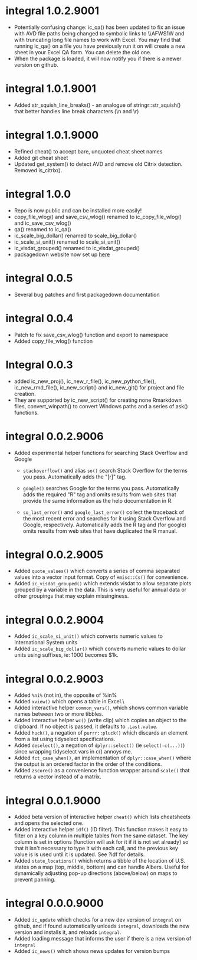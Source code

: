 # integral 1.0.2.9001
* Potentially confusing change: ic_qa() has been updated to fix an issue with AVD file paths being changed to symbolic links to \\\\AFWS1W and with truncating long file names to work with Excel.  You may find that running ic_qa() on a file you have previously run it on will create a new sheet in your Excel QA form.  You can delete the old one.
* When the package is loaded, it will now notify you if there is a newer version on github.

# integral 1.0.1.9001
* Added str_squish_line_breaks() - an analogue of stringr::str_squish() that better handles line break characters (\n and \r)

# integral 1.0.1.9000
* Refined cheat() to accept bare, unquoted cheat sheet names
* Added git cheat sheet
* Updated get_system() to detect AVD and remove old Citrix detection. Removed is_citrix().

# integral 1.0.0
* Repo is now public and can be installed more easily!
* copy_file_wlog() and save_csv_wlog() renamed to ic_copy_file_wlog() and ic_save_csv_wlog() 
* qa() renamed to ic_qa()
* ic_scale_big_dollar() renamed to scale_big_dollar()
* ic_scale_si_unit() renamed to scale_si_unit()
* ic_visdat_grouped() renamed to ic_visdat_grouped()
* packagedown website now set up [here](https://integralenvision.github.io/integral/)


# integral 0.0.5
* Several bug patches and first packagedown documentation

# integral 0.0.4
* Patch to fix save_csv_wlog() function and export to namespace
* Added copy_file_wlog() function

# Integral 0.0.3
* added ic_new_proj(), ic_new_r_file(), ic_new_python_file(), ic_new_rmd_file(), 
ic_new_script() and ic_new_git() for project and file creation.
* They are supported by ic_new_script() for creating none Rmarkdown files, 
convert_winpath() to convert Windows paths and a series of ask() functions.

# integral 0.0.2.9006

* Added experimental helper functions for searching Stack Overflow and Google

  * `stackoverflow()` and alias `so()` search Stack Overflow for the terms you pass. Automatically adds the "\[r\]" tag.

  * `google()` searches Google for the terms you pass. Automatically adds the required "R" tag and omits results from web sites that provide the same information as the help documentation in R.
  * `so_last_error()` and `google_last_error()` collect the traceback of the most recent error and searches for it using Stack Overflow and Google, respectively. Automatically adds the R tag and (for google) omits results from web sites that have duplicated the R manual.

# integral 0.0.2.9005

-   Added `quote_values()` which converts a series of comma separated values into a vector input format. Copy of `Hmisc::Cs()` for convenience.
-   Added `ic_visdat_grouped()` which extends visdat to allow separate plots grouped by a variable in the data. This is very useful for annual data or other groupings that may explain missinginess.

# integral 0.0.2.9004

-   Added `ic_scale_si_unit()` which converts numeric values to International System units
-   Added `ic_scale_big_dollar()` which converts numeric values to dollar units using suffixes, ie: 1000 becomes \$1k.

# integral 0.0.2.9003

-   Added `%ni%` (not in), the opposite of %in%
-   Added `xview()` which opens a table in Excel.\
-   Added interactive helper `common_vars()`, which shows common variable names between two or more tibbles.
-   Added interactive helper `wc()` (write clip) which copies an object to the clipboard. If no object is passed, it defaults to `.Last.value`.
-   Added `huck()`, a negation of `purrr::pluck()` which discards an element from a list using tidyselect specifications.
-   Added `deselect()`, a negation of `dplyr::select()` (ie `select(-c(...))`) since wrapping tidyselect vars in c() annoys me.
-   Added `fct_case_when()`, an implementation of `dplyr::case_when()` where the output is an ordered factor in the order of the conditions.
-   Added `zscore()` as a convenience function wrapper around `scale()` that returns a vector instead of a matrix.

# integral 0.0.1.9000

-   Added beta version of interactive helper `cheat()` which lists cheatsheets and opens the selected one.
-   Added interactive helper `idf()` (ID filter). This function makes it easy to filter on a key column in multiple tables from the same dataset. The key column is set in options (function will ask for it if it is not set already) so that it isn't necessary to type it with each call, and the previous key value is is used until it is updated. See ?idf for details.
-   Added `state_locations()` which returns a tibble of the location of U.S. states on a map (top, middle, bottom) and can handle Albers. Useful for dynamically adjusting pop-up directions (above/below) on maps to prevent panning.

# integral 0.0.0.9000

-   Added `ic_update` which checks for a new dev version of `integral` on github, and if found automatically unloads `integral`, downloads the new version and installs it, and reloads `integral`.
-   Added loading message that informs the user if there is a new version of `integral`
-   Added `ic_news()` which shows news updates for version bumps
